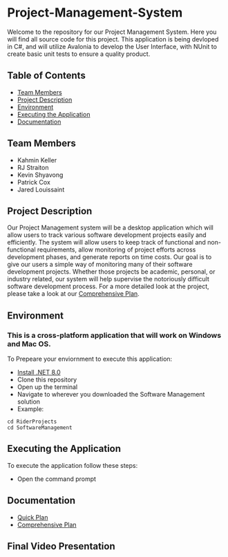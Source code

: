 # Project-Management-System
Welcome to the repository for our Project Management System. Here you will find all source code for this project. This application is being devloped in C#, and will utilize
Avalonia to develop the User Interface, with NUnit to create basic unit tests to ensure a quality product. 

## Table of Contents
- [Team Members](#team-members)
- [Project Description](#project-description)
- [Environment](#environment)
- [Executing the Application](#executing-the-application)
- [Documentation](#documentation)

## Team Members
- Kahmin Keller
- RJ Straiton
- Kevin Shyavong
- Patrick Cox
- Jared Louissaint

## Project Description
Our Project Management system will be a desktop application which will allow users to track various software development projects easily and efficiently. The system will allow users to keep track of 
functional and non-functional requirements, allow monitoring of project efforts across development phases, and generate reports on time costs. Our goal is to give our users a simple way of monitoring 
many of their software development projects. Whether those projects be academic, personal, or industry related, our system will help supervise the notoriously difficult software development process. 
For a more detailed look at the project, please take a look at our [Comprehensive Plan](./documentation/ComprehensivePlan.pdf). 

## Environment
### This is a cross-platform application that will work on Windows and Mac OS. 

To Prepeare your enviornment to execute this application:
- [Install .NET 8.0](https://dotnet.microsoft.com/en-us/download)
- Clone this repository
- Open up the terminal
- Navigate to wherever you downloaded the Software Management solution
- Example:
```
cd RiderProjects
cd SoftwareManagement
```

## Executing the Application
To execute the application follow these steps:
- Open the command prompt

## Documentation
- [Quick Plan](./Documents/QuickPlan.pdf)
- [Comprehensive Plan](./Documents/ComprehensivePlan.pdf)

## Final Video Presentation


